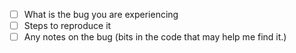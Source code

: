 <!-- Are you experiencing a bug? If not, and you're just asking a question - no need to fill out the rest of this, just delete the bits below-->
- [ ] What is the bug you are experiencing
- [ ] Steps to reproduce it
- [ ] Any notes on the bug (bits in the code that may help me find it.)
